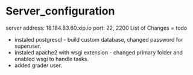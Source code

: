 # Server_configuration

server address: 18.184.83.60.xip.io
port: 22, 2200
List of Changes = todo 
  - instaled postgresql - build custom database, changed password for superuser.
  - instaled apache2 with wsgi extension - changed primary folder and enabled wsgi to handle tasks. 
  - added grader user. 
